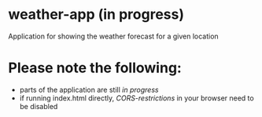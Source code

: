 # weather-app (in progress)
Application for showing the weather forecast for a given location

# Please note the following:
- parts of the application are still _in progress_
- if running index.html directly, _CORS-restrictions_ in your browser need to be disabled
